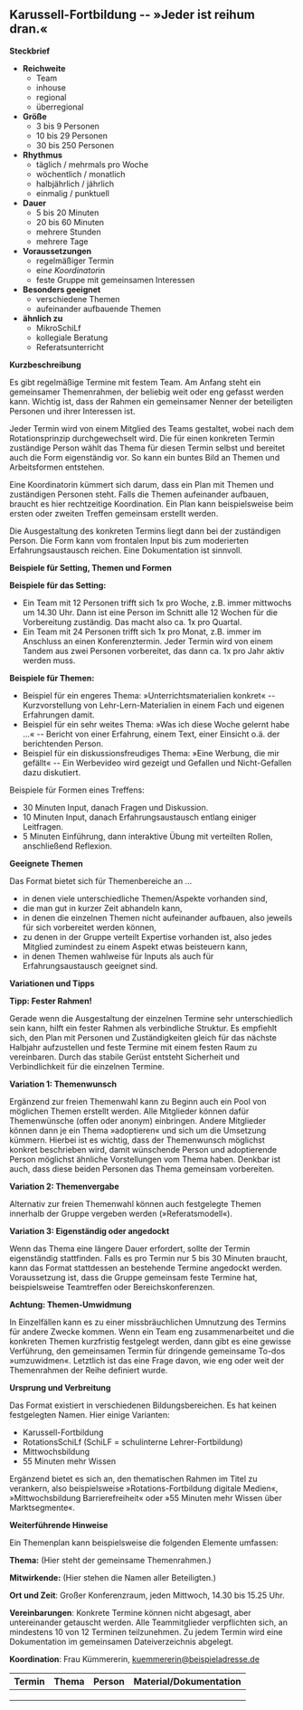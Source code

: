 ## Karussell-Fortbildung -- »Jeder ist reihum dran.« 

**Steckbrief**

- **Reichweite**
  - Team
  - inhouse
  - regional
  - überregional
- **Größe**
  - 3 bis 9 Personen
  - 10 bis 29 Personen
  - 30 bis 250 Personen
- **Rhythmus**
  - täglich / mehrmals pro Woche
  - wöchentlich / monatlich
  - halbjährlich / jährlich
  - einmalig / punktuell
- **Dauer**
  - 5 bis 20 Minuten
  - 20 bis 60 Minuten
  - mehrere Stunden
  - mehrere Tage
- **Voraussetzungen**
  - regelmäßiger Termin
  - ein*e Koordinator*in
  - feste Gruppe mit gemeinsamen Interessen
- **Besonders geeignet**
  - verschiedene Themen
  - aufeinander aufbauende Themen
- **ähnlich zu**
  - MikroSchiLf
  - kollegiale Beratung
  - Referatsunterricht


**Kurzbeschreibung**

Es gibt regelmäßige Termine mit festem Team. Am Anfang steht ein
gemeinsamer Themenrahmen, der beliebig weit oder eng gefasst werden
kann. Wichtig ist, dass der Rahmen ein gemeinsamer Nenner der
beteiligten Personen und ihrer Interessen ist.

Jeder Termin wird von einem Mitglied des Teams gestaltet, wobei nach dem
Rotationsprinzip durchgewechselt wird. Die für einen konkreten Termin
zuständige Person wählt das Thema für diesen Termin selbst und bereitet
auch die Form eigenständig vor. So kann ein buntes Bild an Themen und
Arbeitsformen entstehen.

Eine Koordinatorin kümmert sich darum, dass ein Plan mit Themen und
zuständigen Personen steht. Falls die Themen aufeinander aufbauen,
braucht es hier rechtzeitige Koordination. Ein Plan kann beispielsweise
beim ersten oder zweiten Treffen gemeinsam erstellt werden.

Die Ausgestaltung des konkreten Termins liegt dann bei der zuständigen
Person. Die Form kann vom frontalen Input bis zum moderierten
Erfahrungsaustausch reichen. Eine Dokumentation ist sinnvoll.

**Beispiele für Setting, Themen und Formen**

**Beispiele für das Setting:**

- Ein Team mit 12 Personen trifft sich 1x pro Woche, z.B. immer
    mittwochs um 14.30 Uhr. Dann ist eine Person im Schnitt alle 12
    Wochen für die Vorbereitung zuständig. Das macht also ca. 1x pro
    Quartal.
- Ein Team mit 24 Personen trifft sich 1x pro Monat, z.B. immer im
    Anschluss an einen Konferenztermin. Jeder Termin wird von einem
    Tandem aus zwei Personen vorbereitet, das dann ca. 1x pro Jahr aktiv
    werden muss.

**Beispiele für Themen:**

- Beispiel für ein engeres Thema: »Unterrichtsmaterialien konkret« --
    Kurzvorstellung von Lehr-Lern-Materialien in einem Fach und eigenen
    Erfahrungen damit.
- Beispiel für ein sehr weites Thema: »Was ich diese Woche gelernt
    habe ...« -- Bericht von einer Erfahrung, einem Text, einer Einsicht
    o.ä. der berichtenden Person.
- Beispiel für ein diskussionsfreudiges Thema: »Eine Werbung, die mir
    gefällt« -- Ein Werbevideo wird gezeigt und Gefallen und
    Nicht-Gefallen dazu diskutiert.

Beispiele für Formen eines Treffens:

- 30 Minuten Input, danach Fragen und Diskussion.
- 10 Minuten Input, danach Erfahrungsaustausch entlang einiger
    Leitfragen.
- 5 Minuten Einführung, dann interaktive Übung mit verteilten Rollen,
    anschließend Reflexion.

**Geeignete Themen**

Das Format bietet sich für Themenbereiche an ...

- in denen viele unterschiedliche Themen/Aspekte vorhanden sind,
- die man gut in kurzer Zeit abhandeln kann,
- in denen die einzelnen Themen nicht aufeinander aufbauen, also
    jeweils für sich vorbereitet werden können,
- zu denen in der Gruppe verteilt Expertise vorhanden ist, also jedes
    Mitglied zumindest zu einem Aspekt etwas beisteuern kann,
- in denen Themen wahlweise für Inputs als auch für
    Erfahrungsaustausch geeignet sind.

**Variationen und Tipps**

**Tipp: Fester Rahmen!**

Gerade wenn die Ausgestaltung der einzelnen Termine sehr
unterschiedlich sein kann, hilft ein fester Rahmen als verbindliche
Struktur. Es empfiehlt sich, den Plan mit Personen und Zuständigkeiten
gleich für das nächste Halbjahr aufzustellen und feste Termine mit
einem festen Raum zu vereinbaren. Durch das stabile Gerüst entsteht
Sicherheit und Verbindlichkeit für die einzelnen Termine.

**Variation 1: Themenwunsch**

Ergänzend zur freien Themenwahl kann zu Beginn auch ein Pool von
möglichen Themen erstellt werden. Alle Mitglieder können dafür
Themenwünsche (offen oder anonym) einbringen. Andere Mitglieder können
dann je ein Thema »adoptieren« und sich um die Umsetzung kümmern.
Hierbei ist es wichtig, dass der Themenwunsch möglichst konkret
beschrieben wird, damit wünschende Person und adoptierende Person
möglichst ähnliche Vorstellungen vom Thema haben. Denkbar ist auch, dass
diese beiden Personen das Thema gemeinsam vorbereiten.

**Variation 2: Themenvergabe**

Alternativ zur freien Themenwahl können auch festgelegte Themen
innerhalb der Gruppe vergeben werden (»Referatsmodell«).

**Variation 3: Eigenständig oder angedockt**

Wenn das Thema eine längere Dauer erfordert, sollte der Termin
eigenständig stattfinden. Falls es pro Termin nur 5 bis 30 Minuten
braucht, kann das Format stattdessen an bestehende Termine angedockt
werden. Voraussetzung ist, dass die Gruppe gemeinsam feste Termine hat,
beispielsweise Teamtreffen oder Bereichskonferenzen.

**Achtung: Themen-Umwidmung**

In Einzelfällen kann es zu einer missbräuchlichen Umnutzung des
Termins für andere Zwecke kommen. Wenn ein Team eng zusammenarbeitet
und die konkreten Themen kurzfristig festgelegt werden, dann gibt es
eine gewisse Verführung, den gemeinsamen Termin für dringende
gemeinsame To-dos »umzuwidmen«. Letztlich ist das eine Frage davon,
wie eng oder weit der Themenrahmen der Reihe definiert wurde.

**Ursprung und Verbreitung**

Das Format existiert in verschiedenen Bildungsbereichen. Es hat keinen
festgelegten Namen. Hier einige Varianten:

- Karussell-Fortbildung
- RotationsSchiLf (SchiLF = schulinterne Lehrer-Fortbildung)
- Mittwochsbildung
- 55 Minuten mehr Wissen

Ergänzend bietet es sich an, den thematischen Rahmen im Titel zu
verankern, also beispielsweise »Rotations-Fortbildung digitale Medien«,
»Mittwochsbildung Barrierefreiheit« oder »55 Minuten mehr Wissen über
Marktsegmente«.

**Weiterführende Hinweise**

Ein Themenplan kann beispielsweise die folgenden Elemente umfassen:

**Thema:** (Hier steht der gemeinsame Themenrahmen.)

**Mitwirkende:** (Hier stehen die Namen aller Beteiligten.)

**Ort und Zeit**: Großer Konferenzraum, jeden Mittwoch, 14.30 bis 15.25
Uhr.

**Vereinbarungen**: Konkrete Termine können nicht abgesagt, aber
untereinander getauscht werden. Alle Teammitglieder verpflichten sich,
an mindestens 10 von 12 Terminen teilzunehmen. Zu jedem Termin wird eine
Dokumentation im gemeinsamen Dateiverzeichnis abgelegt.

**Koordination**: Frau Kümmererin, kuemmererin@beispieladresse.de

| **Termin**     | **Thema**      | **Person**      | **Material/Dokumentation** |
|----------------|----------------|------------------|-----------------------------|
|                |                |                  |                             |
|                |                |                  |                             |
|                |                |                  |                             |
